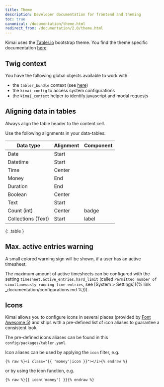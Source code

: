 ```yaml
---
title: Theme
description: Developer documentation for frontend and theming 
toc: true
canonical: /documentation/theme.html
redirect_from: /documentation/2.0/theme.html
---
```


Kimai uses the [Tabler.io](https://github.com/kevinpapst/TablerBundle/) bootstrap theme.
You find the theme specific documentation [here](https://github.com/kevinpapst/TablerBundle/blob/main/docs/index.md).

## Twig context

You have the following global objects available to work with:
- the `tabler_bundle` context (see [here](https://github.com/kevinpapst/TablerBundle/blob/main/docs/twig-context.md))
- the `kimai_config` to access system configurations
- the `kimai_context` helper to identify javascript and modal requests 

## Aligning data in tables

Always align the table header to the content cell.

Use the following alignments in your data-tables:

| Data type          | Alignment | Component |
|--------------------|-----------|-----------|
| Date               | Start     |           |
| Datetime           | Start     |           |
| Time               | Center    |           |
| Money              | End       |           |
| Duration           | End       |           |
| Boolean            | Center    |           |
| Text               | Start     |           |
| Count (int)        | Center    | badge     |
| Collections (Text) | Start     | label     |
{: .table }

## Max. active entries warning

A small colored warning sign will be shown, if a user has an active timesheet.

The maximum amount of active timesheets can be configured with the setting `timesheet.active_entries.hard_limit` (called `Permitted number of simultaneously running time entries`, see [System > Settings]({% link _documentation/configurations.md %})).

## Icons

Kimai allows you to configure icons in several places (provided by [Font Awesome 5](https://fontawesome.com/icons)) and ships
with a pre-defined list of icon aliases to guarantee a consistent look.

The pre-defined icons aliases can be found in this `config/packages/tabler.yaml`.

Icon aliases can be used by applying the `icon` filter, e.g.

```
{% raw %}<i class="{{ 'money'|icon }}"></i>{% endraw %}
```

or by using the icon function, e.g.

```
{% raw %}{{ icon('money') }}{% endraw %}
```

